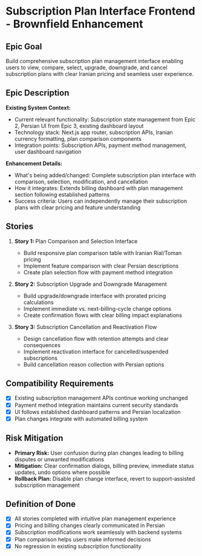 # Subscription Plan Interface Frontend - Brownfield Enhancement

## Epic Goal

Build comprehensive subscription plan management interface enabling users to view, compare, select, upgrade, downgrade, and cancel subscription plans with clear Iranian pricing and seamless user experience.

## Epic Description

**Existing System Context:**
- Current relevant functionality: Subscription state management from Epic 2, Persian UI from Epic 3, existing dashboard layout
- Technology stack: Next.js app router, subscription APIs, Iranian currency formatting, plan comparison components
- Integration points: Subscription APIs, payment method management, user dashboard navigation

**Enhancement Details:**
- What's being added/changed: Complete subscription plan interface with comparison, selection, modification, and cancellation
- How it integrates: Extends billing dashboard with plan management section following established patterns
- Success criteria: Users can independently manage their subscription plans with clear pricing and feature understanding

## Stories

1. **Story 1:** Plan Comparison and Selection Interface
   - Build responsive plan comparison table with Iranian Rial/Toman pricing
   - Implement feature comparison with clear Persian descriptions
   - Create plan selection flow with payment method integration

2. **Story 2:** Subscription Upgrade and Downgrade Management
   - Build upgrade/downgrade interface with prorated pricing calculations
   - Implement immediate vs. next-billing-cycle change options
   - Create confirmation flows with clear billing impact explanations

3. **Story 3:** Subscription Cancellation and Reactivation Flow
   - Design cancellation flow with retention attempts and clear consequences
   - Implement reactivation interface for cancelled/suspended subscriptions
   - Build cancellation reason collection with Persian options

## Compatibility Requirements

- [x] Existing subscription management APIs continue working unchanged
- [x] Payment method integration maintains current security standards
- [x] UI follows established dashboard patterns and Persian localization
- [x] Plan changes integrate with automated billing system

## Risk Mitigation

- **Primary Risk:** User confusion during plan changes leading to billing disputes or unwanted modifications
- **Mitigation:** Clear confirmation dialogs, billing preview, immediate status updates, undo options where possible
- **Rollback Plan:** Disable plan change interface, revert to support-assisted subscription management

## Definition of Done

- [x] All stories completed with intuitive plan management experience
- [x] Pricing and billing changes clearly communicated in Persian
- [x] Subscription modifications work seamlessly with backend systems
- [x] Plan comparison helps users make informed decisions
- [x] No regression in existing subscription functionality